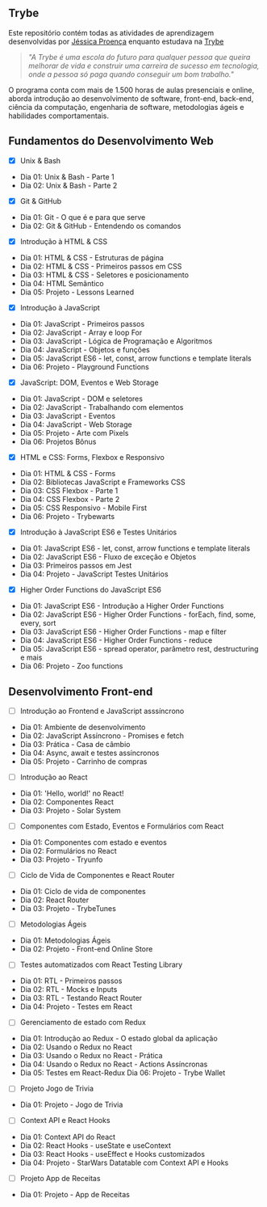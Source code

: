 ## Trybe

Este repositório contém todas as atividades de aprendizagem desenvolvidas por [Jéssica Proença](https://www.linkedin.com/in/jessica-proen%C3%A7a-327947236/)  enquanto estudava na  [Trybe](https://www.betrybe.com/)  


> _"A Trybe é uma escola do futuro para qualquer pessoa que queira melhorar de vida e construir uma carreira de sucesso em tecnologia, onde a pessoa só paga quando conseguir um bom trabalho."_



O programa conta com mais de 1.500 horas de aulas presenciais e online, aborda introdução ao desenvolvimento de software, front-end, back-end, ciência da computação, engenharia de software, metodologias ágeis e habilidades comportamentais.


## Fundamentos do Desenvolvimento Web

 - [x] Unix & Bash

- Dia 01: Unix & Bash - Parte 1 
- Dia 02: Unix & Bash - Parte 2

 - [x] Git & GitHub

- Dia 01: Git - O que é e para que serve
- Dia 02: Git & GitHub - Entendendo os comandos

 - [x] Introdução à HTML & CSS
 
- Dia 01: HTML & CSS - Estruturas de página
- Dia 02: HTML & CSS - Primeiros passos em CSS
- Dia 03: HTML & CSS - Seletores e posicionamento
- Dia 04: HTML Semântico
- Dia 05: Projeto - Lessons Learned

 - [x] Introdução à JavaScript

- Dia 01: JavaScript - Primeiros passos
- Dia 02: JavaScript - Array e loop For
- Dia 03: JavaScript - Lógica de Programação e Algoritmos
- Dia 04:  JavaScript - Objetos e funções
- Dia 05: JavaScript ES6 - let, const, arrow functions e template literals
- Dia 06: Projeto - Playground Functions

 - [x] JavaScript: DOM, Eventos e Web Storage
- Dia 01: JavaScript - DOM e seletores
- Dia 02: JavaScript - Trabalhando com elementos
- Dia 03: JavaScript - Eventos
- Dia 04: JavaScript - Web Storage
- Dia 05: Projeto - Arte com Pixels
- Dia 06: Projetos Bônus

 - [x] HTML e CSS: Forms, Flexbox e Responsivo

- Dia 01: HTML & CSS - Forms
- Dia 02: Bibliotecas JavaScript e Frameworks CSS
- Dia 03: CSS Flexbox - Parte 1
- Dia 04: CSS Flexbox - Parte 2
- Dia 05: CSS Responsivo - Mobile First
- Dia 06: Projeto - Trybewarts

 - [x] Introdução à JavaScript ES6 e Testes Unitários

- Dia 01: JavaScript ES6 - let, const, arrow functions e template literals
- Dia 02: JavaScript ES6 - Fluxo de exceção e Objetos
- Dia 03: Primeiros passos em Jest
- Dia 04: Projeto - JavaScript Testes Unitários

 - [x] Higher Order Functions do JavaScript ES6

- Dia 01: JavaScript ES6 - Introdução a Higher Order Functions
- Dia 02: JavaScript ES6 - Higher Order Functions - forEach, find, some, every, sort
- Dia 03: JavaScript ES6 - Higher Order Functions - map e filter
- Dia 04: JavaScript ES6 - Higher Order Functions - reduce
- Dia 05: JavaScript ES6 - spread operator, parâmetro rest, destructuring e mais
- Dia 06: Projeto - Zoo functions

## Desenvolvimento Front-end

 - [ ] Introdução ao Frontend e JavaScript asssíncrono

- Dia 01: Ambiente de desenvolvimento
- Dia 02: JavaScript Assíncrono - Promises e fetch
- Dia 03: Prática - Casa de câmbio
- Dia 04: Async, await e testes assíncronos
- Dia 05: Projeto - Carrinho de compras

 - [ ] Introdução ao React

- Dia 01: 'Hello, world!' no React!
- Dia 02: Componentes React
- Dia 03: Projeto - Solar System

 - [ ] Componentes com Estado, Eventos e Formulários com React

- Dia 01: Componentes com estado e eventos
- Dia 02: Formulários no React
- Dia 03: Projeto - Tryunfo

 - [ ] Ciclo de Vida de Componentes e React Router

- Dia 01: Ciclo de vida de componentes
- Dia 02: React Router
- Dia 03: Projeto - TrybeTunes

 - [ ] Metodologias Ágeis

- Dia 01: Metodologias Ágeis 
- Dia 02: Projeto - Front-end Online Store

 - [ ] Testes automatizados com React Testing Library

- Dia 01: RTL - Primeiros passos
- Dia 02: RTL - Mocks e Inputs
- Dia 03: RTL - Testando React Router
- Dia 04: Projeto - Testes em React

 - [ ] Gerenciamento de estado com Redux

- Dia 01: Introdução ao Redux - O estado global da aplicação
- Dia 02: Usando o Redux no React
- Dia 03: Usando o Redux no React - Prática 
- Dia 04: Usando o Redux no React - Actions Assíncronas 
- Dia 05: Testes em React-Redux Dia 06: Projeto - Trybe Wallet

 - [ ] Projeto Jogo de Trivia

- Dia 01: Projeto - Jogo de Trivia

 - [ ] Context API e React Hooks

- Dia 01: Context API do React
- Dia 02: React Hooks - useState e useContext
- Dia 03: React Hooks - useEffect e Hooks customizados
- Dia 04: Projeto - StarWars Datatable com Context API e Hooks

 - [ ] Projeto App de Receitas

- Dia 01: Projeto - App de Receitas